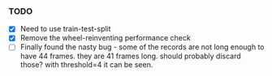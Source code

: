 ### TODO

- [x] Need to use train-test-split
- [x] Remove the wheel-reinventing performance check
- [ ] Finally found the nasty bug - some of the records are not long
enough to have 44 frames. they are 41 frames long. should probably
discard those? with threshold=4 it can be seen.